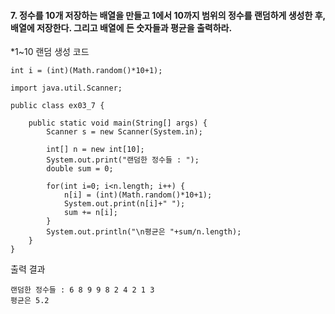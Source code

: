 #### 7. 정수를 10개 저장하는 배열을 만들고 1에서 10까지 범위의 정수를 랜덤하게 생성한 후, 배열에 저장한다. 그리고 배열에 든 숫자들과 평균을 출력하라.
*1~10 랜덤 생성 코드
```
int i = (int)(Math.random()*10+1);
```
```
import java.util.Scanner;

public class ex03_7 {

	public static void main(String[] args) {
		Scanner s = new Scanner(System.in);
		
		int[] n = new int[10];
		System.out.print("랜덤한 정수들 : ");
		double sum = 0;
		
		for(int i=0; i<n.length; i++) {
			n[i] = (int)(Math.random()*10+1);
			System.out.print(n[i]+" ");
			sum += n[i];
		}
		System.out.println("\n평균은 "+sum/n.length);
	}
}
```
출력 결과
```
랜덤한 정수들 : 6 8 9 9 8 2 4 2 1 3 
평균은 5.2
```
